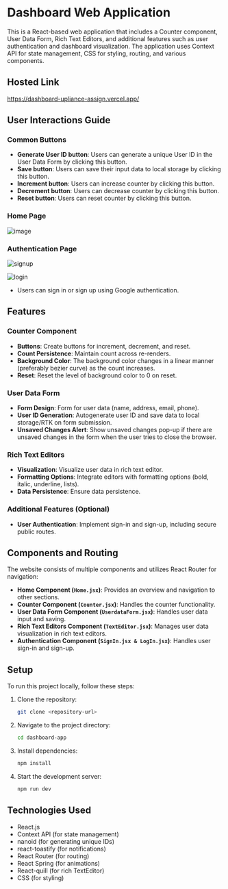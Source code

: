 # Dashboard Web Application

This is a React-based web application that includes a Counter component, User Data Form, Rich Text Editors, and additional features such as user authentication and dashboard visualization. The application uses Context API for state management, CSS for styling, routing, and various components.

## Hosted Link
https://dashboard-upliance-assign.vercel.app/

## User Interactions Guide

### Common Buttons
- **Generate User ID button**: Users can generate a unique User ID in the User Data Form by clicking this button.
- **Save button**: Users can save their input data to local storage by clicking this button.
- **Increment button**: Users can increase counter by clicking this button.
- **Decrement button**: Users can decrease counter by clicking this button.
- **Reset button**: Users can reset counter by clicking this button.

### Home Page
![image](https://github.com/mansi2020/dashboard_upliance_assign/assets/57188328/5800ad39-a4dd-4d3a-83ee-df28fea1f27a)



### Authentication Page
![signup](https://github.com/mansi2020/dashboard_upliance_assign/assets/57188328/d0971b1c-cb8c-443e-ae9d-366d84497e9a)

![login](https://github.com/mansi2020/dashboard_upliance_assign/assets/57188328/66b2c090-b677-4c22-a23e-c4bb591a05dc)

- Users can sign in or sign up using Google authentication.



## Features

### Counter Component
- **Buttons**: Create buttons for increment, decrement, and reset.
- **Count Persistence**: Maintain count across re-renders.
- **Background Color**: The background color changes in a linear manner (preferably bezier curve) as the count increases.
- **Reset**: Reset the level of background color to 0 on reset.

### User Data Form
- **Form Design**: Form for user data (name, address, email, phone).
- **User ID Generation**: Autogenerate user ID and save data to local storage/RTK on form submission.
- **Unsaved Changes Alert**: Show unsaved changes pop-up if there are unsaved changes in the form when the user tries to close the browser.

### Rich Text Editors
- **Visualization**: Visualize user data in rich text editor.
- **Formatting Options**: Integrate editors with formatting options (bold, italic, underline, lists).
- **Data Persistence**: Ensure data persistence.

### Additional Features (Optional)
- **User Authentication**: Implement sign-in and sign-up, including secure public routes.


## Components and Routing

The website consists of multiple components and utilizes React Router for navigation:

- **Home Component (`Home.jsx`)**: Provides an overview and navigation to other sections.
- **Counter Component (`Counter.jsx`)**: Handles the counter functionality.
- **User Data Form Component (`UserdataForm.jsx`)**: Handles user data input and saving.
- **Rich Text Editors Component (`TextEditor.jsx`)**: Manages user data visualization in rich text editors.
- **Authentication Component (`SignIn.jsx & LogIn.jsx`)**: Handles user sign-in and sign-up.


## Setup

To run this project locally, follow these steps:

1. Clone the repository:
    ```bash
    git clone <repository-url>
    ```
2. Navigate to the project directory:
    ```bash
    cd dashboard-app
    ```
3. Install dependencies:
    ```bash
    npm install
    ```
4. Start the development server:
    ```bash
    npm run dev
    ```

## Technologies Used

- React.js
- Context API (for state management)
- nanoid (for generating unique IDs)
- react-toastify (for notifications)
- React Router (for routing)
- React Spring (for animations)
- React-quill (for rich TextEditor)
- CSS (for styling)
